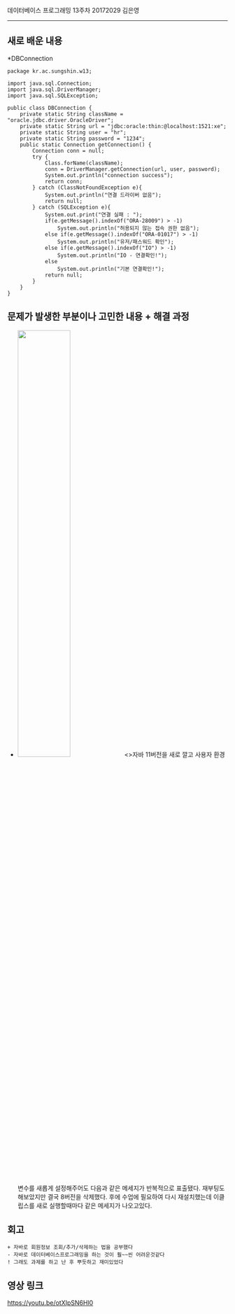 데이터베이스 프로그래밍 13주차 20172029 김은영 
* * *

## 새로 배운 내용

*DBConnection
```
package kr.ac.sungshin.w13;

import java.sql.Connection;
import java.sql.DriverManager;
import java.sql.SQLException;

public class DBConnection {
	private static String className = "oracle.jdbc.driver.OracleDriver";
	private static String url = "jdbc:oracle:thin:@localhost:1521:xe";
	private static String user = "hr";
	private static String password = "1234";	
	public static Connection getConnection() {
		Connection conn = null;		
		try {
			Class.forName(className);
			conn = DriverManager.getConnection(url, user, password);			
			System.out.println("connection success");
			return conn;
		} catch (ClassNotFoundException e){
			System.out.println("연결 드라이버 없음");
			return null;
		} catch (SQLException e){
			System.out.print("연결 실패 : ");
			if(e.getMessage().indexOf("ORA-28009") > -1)
				System.out.println("허용되지 않는 접속 권한 없음");
			else if(e.getMessage().indexOf("ORA-01017") > -1)
				System.out.println("유저/패스워드 확인");
			else if(e.getMessage().indexOf("IO") > -1)
				System.out.println("IO - 연결확인!");
			else 
				System.out.println("기본 연결확인!");
			return null;
		}
	}
}
```

## 문제가 발생한 부분이나 고민한 내용 + 해결 과정

* <img src="https://user-images.githubusercontent.com/70553171/100556743-c3dff280-32e7-11eb-8805-83f35e213eb1.png" width="50%"></img>
<>자바 11버전을 새로 깔고 사용자 환경 변수를 새롭게 설정해주어도 다음과 같은 메세지가 반복적으로 표출됐다. 
재부팅도 해보았지만 결국 8버전을 삭제했다. 후에 수업에 필요하여 다시 재설치했는데 이클립스를 새로 실행할때마다 같은 메세지가 나오고있다.

## 회고
 ```
+ 자바로 회원정보 조회/추가/삭제하는 법을 공부했다
- 자바로 데이터베이스프로그래밍을 하는 것이 훨~~씬 어려운것같다
! 그래도 과제를 하고 난 후 뿌듯하고 재미있었다
```

## 영상 링크
<a href = 'https://youtu.be/otXIpSN6Hl0'> https://youtu.be/otXIpSN6Hl0 </a>
